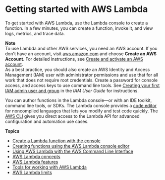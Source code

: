 # Getting started with AWS Lambda<a name="getting-started"></a>

To get started with AWS Lambda, use the Lambda console to create a function\. In a few minutes, you can create a function, invoke it, and view logs, metrics, and trace data\. 

**Note**  
To use Lambda and other AWS services, you need an AWS account\. If you don't have an account, visit [aws\.amazon\.com](https://aws.amazon.com/) and choose **Create an AWS Account**\. For detailed instructions, see [Create and activate an AWS account](https://aws.amazon.com/premiumsupport/knowledge-center/create-and-activate-aws-account/)\.  
As a best practice, you should also create an AWS Identity and Access Management \(IAM\) user with administrator permissions and use that for all work that does not require root credentials\. Create a password for console access, and access keys to use command line tools\. See [Creating your first IAM admin user and group](https://docs.aws.amazon.com/IAM/latest/UserGuide/getting-started_create-admin-group.html) in the *IAM User Guide* for instructions\.

You can author functions in the Lambda console—or with an IDE toolkit, command line tools, or SDKs\. The Lambda console provides a [code editor](code-editor.md) for noncompiled languages that lets you modify and test code quickly\. The [AWS CLI](gettingstarted-awscli.md) gives you direct access to the Lambda API for advanced configuration and automation use cases\.

**Topics**
+ [Create a Lambda function with the console](getting-started-create-function.md)
+ [Creating functions using the AWS Lambda console editor](code-editor.md)
+ [Using AWS Lambda with the AWS Command Line Interface](gettingstarted-awscli.md)
+ [AWS Lambda concepts](gettingstarted-concepts.md)
+ [AWS Lambda features](gettingstarted-features.md)
+ [Tools for working with AWS Lambda](gettingstarted-tools.md)
+ [AWS Lambda limits](gettingstarted-limits.md)